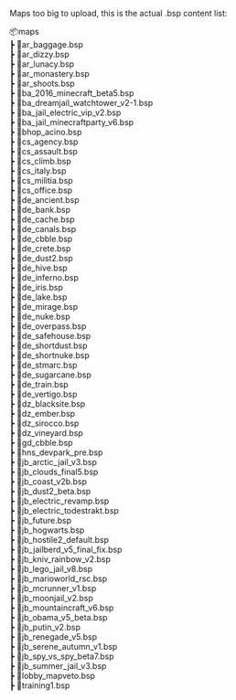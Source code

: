 Maps too big to upload, this is the actual .bsp content list:

📦maps\
 ┣ 📜ar_baggage.bsp\
 ┣ 📜ar_dizzy.bsp\
 ┣ 📜ar_lunacy.bsp\
 ┣ 📜ar_monastery.bsp\
 ┣ 📜ar_shoots.bsp\
 ┣ 📜ba_2016_minecraft_beta5.bsp\
 ┣ 📜ba_dreamjail_watchtower_v2-1.bsp\
 ┣ 📜ba_jail_electric_vip_v2.bsp\
 ┣ 📜ba_jail_minecraftparty_v6.bsp\
 ┣ 📜bhop_acino.bsp\
 ┣ 📜cs_agency.bsp\
 ┣ 📜cs_assault.bsp\
 ┣ 📜cs_climb.bsp\
 ┣ 📜cs_italy.bsp\
 ┣ 📜cs_militia.bsp\
 ┣ 📜cs_office.bsp\
 ┣ 📜de_ancient.bsp\
 ┣ 📜de_bank.bsp\
 ┣ 📜de_cache.bsp\
 ┣ 📜de_canals.bsp\
 ┣ 📜de_cbble.bsp\
 ┣ 📜de_crete.bsp\
 ┣ 📜de_dust2.bsp\
 ┣ 📜de_hive.bsp\
 ┣ 📜de_inferno.bsp\
 ┣ 📜de_iris.bsp\
 ┣ 📜de_lake.bsp\
 ┣ 📜de_mirage.bsp\
 ┣ 📜de_nuke.bsp\
 ┣ 📜de_overpass.bsp\
 ┣ 📜de_safehouse.bsp\
 ┣ 📜de_shortdust.bsp\
 ┣ 📜de_shortnuke.bsp\
 ┣ 📜de_stmarc.bsp\
 ┣ 📜de_sugarcane.bsp\
 ┣ 📜de_train.bsp\
 ┣ 📜de_vertigo.bsp\
 ┣ 📜dz_blacksite.bsp\
 ┣ 📜dz_ember.bsp\
 ┣ 📜dz_sirocco.bsp\
 ┣ 📜dz_vineyard.bsp\
 ┣ 📜gd_cbble.bsp\
 ┣ 📜hns_devpark_pre.bsp\
 ┣ 📜jb_arctic_jail_v3.bsp\
 ┣ 📜jb_clouds_final5.bsp\
 ┣ 📜jb_coast_v2b.bsp\
 ┣ 📜jb_dust2_beta.bsp\
 ┣ 📜jb_electric_revamp.bsp\
 ┣ 📜jb_electric_todestrakt.bsp\
 ┣ 📜jb_future.bsp\
 ┣ 📜jb_hogwarts.bsp\
 ┣ 📜jb_hostile2_default.bsp\
 ┣ 📜jb_jailberd_v5_final_fix.bsp\
 ┣ 📜jb_kniv_rainbow_v2.bsp\
 ┣ 📜jb_lego_jail_v8.bsp\
 ┣ 📜jb_marioworld_rsc.bsp\
 ┣ 📜jb_mcrunner_v1.bsp\
 ┣ 📜jb_moonjail_v2.bsp\
 ┣ 📜jb_mountaincraft_v6.bsp\
 ┣ 📜jb_obama_v5_beta.bsp\
 ┣ 📜jb_putin_v2.bsp\
 ┣ 📜jb_renegade_v5.bsp\
 ┣ 📜jb_serene_autumn_v1.bsp\
 ┣ 📜jb_spy_vs_spy_beta7.bsp\
 ┣ 📜jb_summer_jail_v3.bsp\
 ┣ 📜lobby_mapveto.bsp\
 ┣ 📜training1.bsp